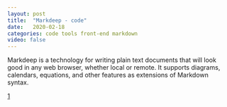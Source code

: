 ```yaml
---
layout: post
title:  "Markdeep - code"
date:   2020-02-18
categories: code tools front-end markdown
video: false
---
```


Markdeep is a technology for writing plain text documents that will look good in any web browser, whether local or remote. It supports diagrams, calendars, equations, and other features as extensions of Markdown syntax.

[1]

[1]: //casual-effects.com/markdeep/



